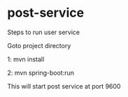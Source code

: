# post-service

Steps to run user service

Goto project directory

1: mvn install

2: mvn spring-boot:run

This will start post service at port 9600
